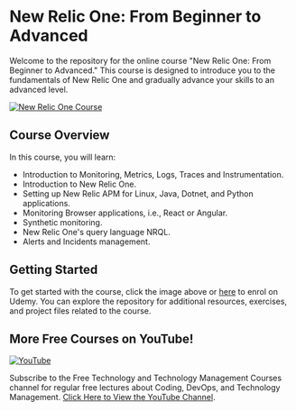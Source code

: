 # New Relic One: From Beginner to Advanced

Welcome to the repository for the online course "New Relic One: From Beginner to Advanced." This course is designed to introduce you to the fundamentals of New Relic One and gradually advance your skills to an advanced level.

[![New Relic One Course](https://img-c.udemycdn.com/course/750x422/1733814_8701_4.jpg)](https://www.udemy.com/course/new-relic-apm-application-performance-management-for-devops/?referralCode=E3AB7C6B7055A4C4656C)

## Course Overview

In this course, you will learn:

- Introduction to Monitoring, Metrics, Logs, Traces and Instrumentation.
- Introduction to New Relic One.
- Setting up New Relic APM for Linux, Java, Dotnet, and Python applications.
- Monitoring Browser applications, i.e., React or Angular.
- Synthetic monitoring.
- New Relic One's query language NRQL.
- Alerts and Incidents management.


## Getting Started

To get started with the course, click the image above or [here](https://www.udemy.com/course/new-relic-apm-application-performance-management-for-devops/?referralCode=E3AB7C6B7055A4C4656C) to enrol on Udemy. You can explore the repository for additional resources, exercises, and project files related to the course.

## More Free Courses on YouTube!

[![YouTube](https://img.shields.io/badge/YouTube-Subscribe-red?style=flat&logo=youtube)](http://www.youtube.com/@FreeTechnologyLectures)

Subscribe to the Free Technology and Technology Management Courses channel for regular free lectures about Coding, DevOps, and Technology Management. [Click Here to View the YouTube Channel](http://www.youtube.com/@FreeTechnologyLectures).
